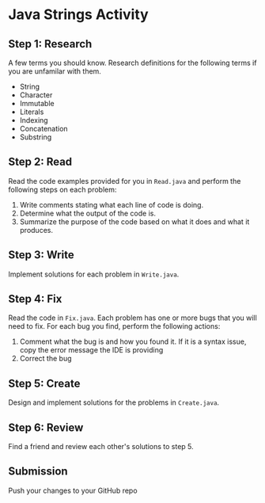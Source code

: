 # Java Strings Activity

## Step 1: Research

A few terms you should know. Research definitions for the following terms if you are unfamilar with them.

- String
- Character
- Immutable
- Literals
- Indexing
- Concatenation
- Substring

## Step 2: Read

Read the code examples provided for you in `Read.java` and perform the following steps on each problem:
  
  1. Write comments stating what each line of code is doing.
  1. Determine what the output of the code is.
  1. Summarize the purpose of the code based on what it does and what it produces.
  
## Step 3: Write

Implement solutions for each problem in `Write.java`.

## Step 4: Fix

Read the code in `Fix.java`. Each problem has one or more bugs that you will need to fix. For each bug you find, perform the following actions:

  1. Comment what the bug is and how you found it. If it is a syntax issue, copy the error message the IDE is providing
  1. Correct the bug

## Step 5: Create

Design and implement solutions for the problems in `Create.java`.

## Step 6: Review

Find a friend and review each other's solutions to step 5.

## Submission

Push your changes to your GitHub repo

